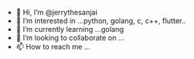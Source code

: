 - 👋 Hi, I’m @jerrythesanjai
- 👀 I’m interested in ...python, golang, c, c++, flutter..
- 🌱 I’m currently learning ...golang
- 💞️ I’m looking to collaborate on ...
- 📫 How to reach me ...

<!---
jerrythesanjai/jerrythesanjai is a ✨ special ✨ repository because its `README.md` (this file) appears on your GitHub profile.
You can click the Preview link to take a look at your changes.
--->

